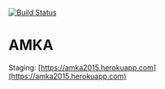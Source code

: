 [![Build Status](https://travis-ci.org/casche/amka.svg?branch=master)](https://travis-ci.org/casche/amka)

# AMKA

Staging: [https://amka2015.herokuapp.com](https://amka2015.herokuapp.com)
